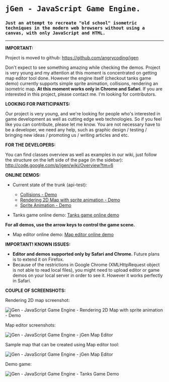 # `jGen - JavaScript Game Engine.` #
### `Just an attempt to recreate "old school" isometric techniques in the modern web browsers without using a canvas, with only JavaScript and HTML.` ###

---


**IMPORTANT:**

Project is moved to github: <a href='https://github.com/angrycoding/jgen'><a href='https://github.com/angrycoding/jgen'>https://github.com/angrycoding/jgen</a></a>

Don't expect to see something amazing while checking the demos. Project is very young and my attention at this moment is concentrated on getting map editor tool done. However the engine itself (checkout tanks game demo) currently supports simple sprite animation, collisions, rendering an isometric map. **At this moment works only in Chrome and Safari**. If you are interested in this project, please contact me. I'm looking for contributors.

**LOOKING FOR PARTICIPANTS:**

Our project is very young, and we're looking for people who's interested in game development as well as cutting edge web technologies. So if you feel like you can contribute, please let me know. You are not necessary have to be a developer, we need any help, such as graphic design / testing / bringing new ideas / promoting us / writing articles and etc.

**FOR THE DEVELOPERS:**

You can find classes overview as well as examples in our wiki, just follow the structure on the left side of the page (in the sidebar): http://code.google.com/p/jgen/wiki/Overview?tm=6

**ONLINE DEMOS:**

  * Current state of the trunk (api-test):
    * <a href='http://jgen.googlecode.com/svn/branches/api-test/index.html' title='jGen - JavaScript Game Engine - Collisions - Demo'>Collisions - Demo</a>
    * <a href='http://jgen.googlecode.com/svn/branches/api-test/map.html' title='jGen - JavaScript Game Engine - Rendering 2D Map with sprite animation - Demo'>Rendering 2D Map with sprite animation - Demo</a>
    * <a href='http://jgen.googlecode.com/svn/branches/api-test/sprite-animation.html' title='jGen - JavaScript Game Engine - Sprite Animation - Demo'>Sprite Animation - Demo</a>

  * Tanks game online demo: <a href='http://jgen.googlecode.com/svn/branches/demos/tanks/index.html' title='Tanks game online demo'>Tanks game online demo</a>

**For all demos, use the arrow keys to control the game scene.**

  * Map editor online demo: <a href='http://jgen.googlecode.com/svn/branches/map-editor/index.html' title='Map editor online demo'>Map editor online demo</a>

**IMPORTANT! KNOWN ISSUES:**

  * **Editor and demos supported only by Safari and Chrome.** Future plans is to extend it on Firefox.
  * Because of the restrictions in Google Chrome (XMLHttpRequest object is not able to read local files), you might need to upload editor or game demos on your local server in order to see it. However it works perfectly in Safari.

**COUPLE OF SCREENSHOTS:**

Rendering 2D map screenshot:

<img src='http://jgen.googlecode.com/svn-history/r169/wiki/2dmap.png' alt='jGen - JavaScript Game Engine - Rendering 2D Map with sprite animation - Demo' title='jGen - JavaScript Game Engine - Rendering 2D Map with sprite animation - Demo' />

Map editor screenshots:

<img src='http://jgen.googlecode.com/svn-history/r31/wiki/editor.png' alt='jGen - JavaScript Game Engine - jGen Map Editor' title='jGen - JavaScript Game Engine - jGen Map Editor' />

Sample map that can be created using Map editor tool:

<img src='http://jgen.googlecode.com/svn-history/r27/wiki/map_editor_grid.png' alt='jGen - JavaScript Game Engine - jGen Map Editor' title='jGen - JavaScript Game Engine - jGen Map Editor' />

Demo game:

<img src='http://jgen.googlecode.com/svn-history/r17/wiki/screenshot.png' alt='jGen - JavaScript Game Engine - Tanks Game Demo' title='jGen - JavaScript Game Engine - Tanks Game Demo' />